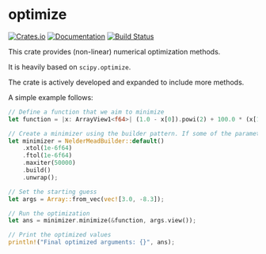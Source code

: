 # optimize

[![Crates.io](https://img.shields.io/crates/v/optimize.svg)](https://crates.io/crates/optimize)
[![Documentation](https://docs.rs/optimize/badge.svg)](https://docs.rs/optimize/)
[![Build Status](https://travis-ci.org/to266/optimize.svg?branch=master)](https://travis-ci.org/to266/optimize)

This crate provides (non-linear) numerical optimization methods.

It is heavily based on `scipy.optimize`.

The crate is actively developed and expanded to include more methods.

A simple example follows:

```rust
// Define a function that we aim to minimize
let function = |x: ArrayView1<f64>| (1.0 - x[0]).powi(2) + 100.0 * (x[1] - x[0].powi(2)).powi(2);

// Create a minimizer using the builder pattern. If some of the parameters are not given, default values are used.
let minimizer = NelderMeadBuilder::default()
    .xtol(1e-6f64)
    .ftol(1e-6f64)
    .maxiter(50000)
    .build()
    .unwrap();

// Set the starting guess
let args = Array::from_vec(vec![3.0, -8.3]);

// Run the optimization
let ans = minimizer.minimize(&function, args.view());

// Print the optimized values
println!("Final optimized arguments: {}", ans);
```
